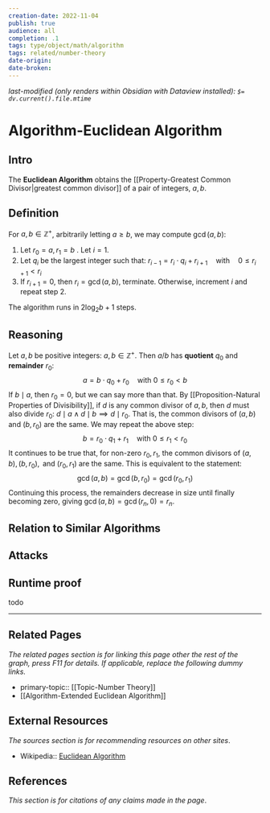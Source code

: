 ```yaml
---
creation-date: 2022-11-04
publish: true
audience: all
completion: .1
tags: type/object/math/algorithm
tags: related/number-theory
date-origin: 
date-broken: 
---
```

*last-modified (only renders within Obsidian with Dataview installed): `$= dv.current().file.mtime`*
# Algorithm-Euclidean Algorithm
## Intro
The **Euclidean Algorithm** obtains the [[Property-Greatest Common Divisor|greatest common divisor]] of a pair of integers, $a,b$. 

## Definition
For $a,b\in \mathbb Z^+$, arbitrarily letting $a\ge b$, we may compute $\gcd(a,b)$:
1. Let $r_0=a, r_1=b$ . Let $i=1$.
2. Let $q_i$ be the largest integer such that: $r_{i-1}=r_i\cdot q_i+r_{i+1}\quad \text{with} \quad 0\le r_{i+1}<r_i$
3. If $r_{i+1}=0$, then $r_i=\gcd(a,b)$, terminate. Otherwise, increment $i$ and repeat step 2.

The algorithm runs in $2\log_{2}b+1$ steps.
## Reasoning
Let $a,b$ be positive integers: $a,b\in \mathbb Z^+$. Then $a/b$ has **quotient** $q_0$ and **remainder** $r_0$:
$$a=b\cdot q_0+r_0\quad \text{with } 0\le r_0<b$$
If $b\mid a$, then $r_0=0$, but we can say more than that. By [[Proposition-Natural Properties of Divisibility]], if $d$ is any common divisor of $a,b$, then $d$ must also divide $r_0$: $d\mid a \land d\mid b\implies d\mid r_0$.  That is, the common divisors of $(a,b)$ and $(b,r_0)$ are the same. We may repeat the above step:
$$b=r_0\cdot q_1+r_1\quad \text{with } 0\le r_1<r_0$$
It continues to be true that, for non-zero $r_0,r_1$, the common divisors of $(a,b),(b,r_0),\text{ and } (r_0,r_1)$ are the same. This is equivalent to the statement:
$$\gcd(a,b)=\gcd(b,r_0)=\gcd(r_0,r_1)$$
Continuing this process, the remainders decrease in size until finally becoming zero, giving $\gcd(a,b)=\gcd(r_n,0)=r_n$.

## Relation to Similar Algorithms

## Attacks

## Runtime proof
todo

---
## Related Pages
*The related pages section is for linking this page other the rest of the graph, press F11 for details. If applicable, replace the following dummy links.*
- primary-topic:: [[Topic-Number Theory]]
- [[Algorithm-Extended Euclidean Algorithm]]

## External Resources
*The sources section is for recommending resources on other sites*.
- Wikipedia:: [Euclidean Algorithm](https://en.wikipedia.org/wiki/Euclidean_algorithm)

## References
*This section is for citations of any claims made in the page*.